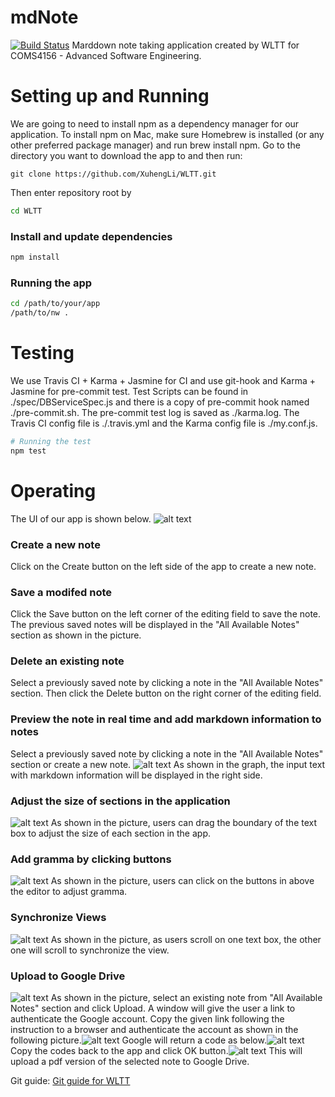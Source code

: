 # mdNote
[![Build Status](https://travis-ci.com/XuhengLi/WLTT.svg?branch=master)](https://travis-ci.com/XuhengLi/WLTT)
Marddown note taking application created by WLTT for COMS4156 - Advanced Software Engineering.
# Setting up and Running

We are going to need to install npm as a dependency manager for our application.
To install npm on Mac, make sure Homebrew is installed (or any other preferred package manager) and run brew install npm.
Go to the directory you want to download the app to and then run:
```
git clone https://github.com/XuhengLi/WLTT.git
```
Then enter repository root by
``` bash
cd WLTT
```
### Install and update dependencies
``` bash
npm install 
```
### Running the app
``` bash
cd /path/to/your/app
/path/to/nw .
```
# Testing
We use Travis CI + Karma + Jasmine for CI and use git-hook and Karma + Jasmine for pre-commit test.
Test Scripts can be found in ./spec/DBServiceSpec.js and there is a copy of pre-commit hook named ./pre-commit.sh.
The pre-commit test log is saved as ./karma.log.
The Travis CI config file is ./.travis.yml and the Karma config file is ./my.conf.js.
``` bash
# Running the test
npm test 
```
# Operating
The UI of our app is shown below.
![alt text](/imgs/overall.png)
### Create a new note
Click on the Create button on the left side of the app to create a new note.
### Save a modifed note
Click the Save button on the left corner of the editing field to save the note. The previous saved notes will be displayed in the "All Available Notes" section as shown in the picture.
### Delete an existing note
Select a previously saved note by clicking a note in the "All Available Notes" section. Then click the Delete button on the right corner of the editing field.
### Preview the note in real time and add markdown information to notes
Select a previously saved note by clicking a note in the "All Available Notes" section or create a new note. ![alt text](/imgs/preview.gif) As shown in the graph, the input text with markdown information will be displayed in the right side.
### Adjust the size of sections in the application
![alt text](/imgs/resize.gif) As shown in the picture, users can drag the boundary of the text box to adjust the size of each section in the app.
### Add gramma by clicking buttons
![alt text](/imgs/addGramma.png) As shown in the picture, users can click on the buttons in above the editor to adjust gramma.
### Synchronize Views
![alt text](/imgs/syncView.gif) As shown in the picture, as users scroll on one text box, the other one will scroll to synchronize the view.
### Upload to Google Drive
![alt text](/imgs/upload1.png) As shown in the picture, select an existing note from "All Available Notes" section and click Upload.
A window will give the user a link to authenticate the Google account. Copy the given link following the instruction to a browser and authenticate the account as shown in the following picture.![alt text](/imgs/upload2.png)
Google will return a code as below.![alt text](/imgs/upload3.png)
Copy the codes back to the app and click OK button.![alt text](/imgs/upload4.png)
This will upload a pdf version of the selected note to Google Drive.

Git guide: [Git guide for WLTT](https://github.com/XuhengLi/WLTT/wiki/Git-Guide-for-WLTT)
